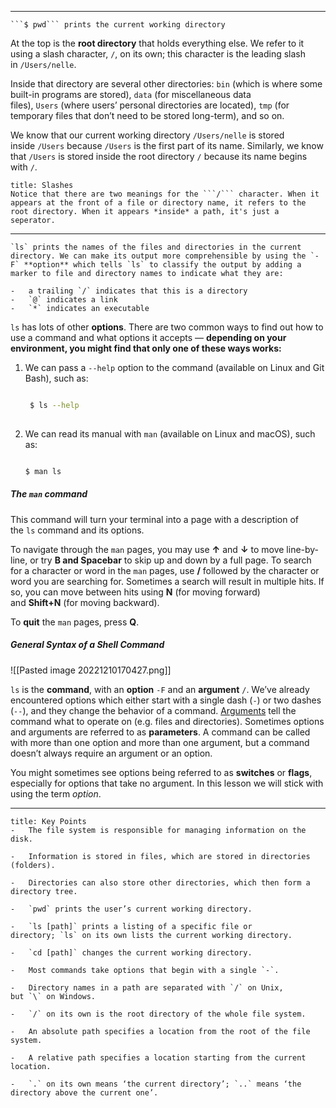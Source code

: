 ***

```ad-info
```$ pwd``` prints the current working directory
```

At the top is the **root directory** that holds everything else. We refer to it using a slash character, `/`, on its own; this character is the leading slash in `/Users/nelle`.

Inside that directory are several other directories: `bin` (which is where some built-in programs are stored), `data` (for miscellaneous data files), `Users` (where users’ personal directories are located), `tmp` (for temporary files that don’t need to be stored long-term), and so on.

We know that our current working directory `/Users/nelle` is stored inside `/Users` because `/Users` is the first part of its name. Similarly, we know that `/Users` is stored inside the root directory `/` because its name begins with `/`.

```ad-important
title: Slashes
Notice that there are two meanings for the ```/``` character. When it appears at the front of a file or directory name, it refers to the root directory. When it appears *inside* a path, it's just a seperator.
```

***

```ad-info
`ls` prints the names of the files and directories in the current directory. We can make its output more comprehensible by using the `-F` **option** which tells `ls` to classify the output by adding a marker to file and directory names to indicate what they are:

-   a trailing `/` indicates that this is a directory
-   `@` indicates a link
-   `*` indicates an executable
```

`ls` has lots of other **options**. There are two common ways to find out how to use a command and what options it accepts — **depending on your environment, you might find that only one of these ways works:**

1. We can pass a `--help` option to the command (available on Linux and Git Bash), such as:

	```zsh
	
     $ ls --help
     
	```
 
2.  We can read its manual with `man` (available on Linux and macOS), such as:

	```zsh
	
	$ man ls
	
	```

##### The ```man``` command
This command will turn your terminal into a page with a description of the `ls` command and its options.

To navigate through the `man` pages, you may use **↑** and **↓** to move line-by-line, or try **B and Spacebar** to skip up and down by a full page. To search for a character or word in the `man` pages, use **/** followed by the character or word you are searching for. Sometimes a search will result in multiple hits. If so, you can move between hits using **N** (for moving forward) and **Shift+N** (for moving backward).

To **quit** the `man` pages, press **Q**.

##### General Syntax of a Shell Command

![[Pasted image 20221210170427.png]]

`ls` is the **command**, with an **option** `-F` and an **argument** `/`. We’ve already encountered options which either start with a single dash (`-`) or two dashes (`--`), and they change the behavior of a command. [Arguments](https://swcarpentry.github.io/shell-novice/reference.html#argument) tell the command what to operate on (e.g. files and directories). Sometimes options and arguments are referred to as **parameters**. A command can be called with more than one option and more than one argument, but a command doesn’t always require an argument or an option.

You might sometimes see options being referred to as **switches** or **flags**, especially for options that take no argument. In this lesson we will stick with using the term _option_.

***

```ad-summary
title: Key Points
-   The file system is responsible for managing information on the disk.
    
-   Information is stored in files, which are stored in directories (folders).
    
-   Directories can also store other directories, which then form a directory tree.
    
-   `pwd` prints the user’s current working directory.
    
-   `ls [path]` prints a listing of a specific file or directory; `ls` on its own lists the current working directory.
    
-   `cd [path]` changes the current working directory.
    
-   Most commands take options that begin with a single `-`.
    
-   Directory names in a path are separated with `/` on Unix, but `\` on Windows.
    
-   `/` on its own is the root directory of the whole file system.
    
-   An absolute path specifies a location from the root of the file system.
    
-   A relative path specifies a location starting from the current location.
    
-   `.` on its own means ‘the current directory’; `..` means ‘the directory above the current one’.

```

